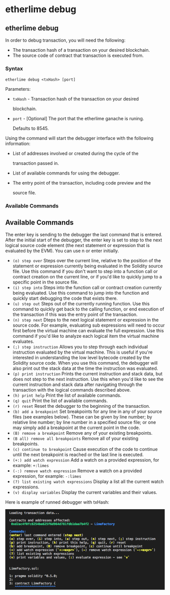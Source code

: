 # etherlime debug

## etherlime debug

In order to debug transaction, you will need the following:

* The transaction hash of a transaction on your desired blockchain.
* The source code of contract that transaction is executed from.

### Syntax

```text
etherlime debug <txHash> [port]
```

Parameters:

* `txHash` - Transaction hash of the transaction on your desired

  blockchain.

* `port` - \[Optional\] The port that the etherlime ganache is runing.

  Defaults to 8545.

Using the command will start the debugger interface with the following information:

* List of addresses involved or created during the cycle of the

  transaction passed in.

* List of available commands for using the debugger.
* The entry point of the transaction, including code preview and the

  source file.

### Available Commands

## Available Commands

The enter key is sending to the debugger the last command that is entered. After the initial start of the debugger, the enter key is set to step to the next logical source code element \(the next statement or expression that is evaluated by the EVM\). You can use n or enter initially.

* `(o) step over` Steps over the current line, relative to the position of the statement or expression currently being evaluated in the Solidity source file. Use this command if you don't want to step into a function call or contract creation on the current line, or if you'd like to quickly jump to a specific point in the source file.
* `(i) step into` Steps into the function call or contract creation currently being evaluated. Use this command to jump into the function and quickly start debugging the code that exists there.
* `(u) step out` Steps out of the currently running function. Use this command to quickly get back to the calling function, or end execution of the transaction if this was the entry point of the transaction.
* `(n) step next` Dteps to the next logical statement or expression in the source code. For example, evaluating sub expressions will need to occur first before the virtual machine can evaluate the full expression. Use this command if you'd like to analyze each logical item the virtual machine evaluates.
* `(;) step instruction` Allows you to step through each individual instruction evaluated by the virtual machine. This is useful if you're interested in understanding the low level bytecode created by the Solidity source code. When you use this command, the debugger will also print out the stack data at the time the instruction was evaluated.
* `(p) print instruction` Prints the current instruction and stack data, but does not step to the next instruction. Use this when you'd like to see the current instruction and stack data after navigating through the transaction with the logical commands described above.
* `(h) print help` Print the list of available commands.
* `(q) quit` Print the list of available commands.
* `(r) reset` Reset the debugger to the beginning of the transaction.
* `(b) add a breakpoint` Set breakpoints for any line in any of your source files \(see examples below\). These can be given by line number; by relative line number; by line number in a specified source file; or one may simply add a breakpoint at the current point in the code.
* `(B) remove a breakpoint` Remove any of your existing breakpoints.
* `(B all) remove all breakpoints` Remove all of your existing breakpoints.
* `(c) continue to breakpoint` Cause execution of the code to continue until the next breakpoint is reached or the last line is executed.
* `(+:) add watch expression` Add a watch on a provided expression, for example: `+:limes`
* `(-:) remove watch expression` Remove a watch on a provided expression, for example: `-:limes`
* `(?) list existing watch expressions` Display a list all the current watch expressions.
* `(v) display variables` Display the current variables and their values.

Here is example of runned debugger with txHash:

![](../../.gitbook/assets/debugger%20%281%29.png)

